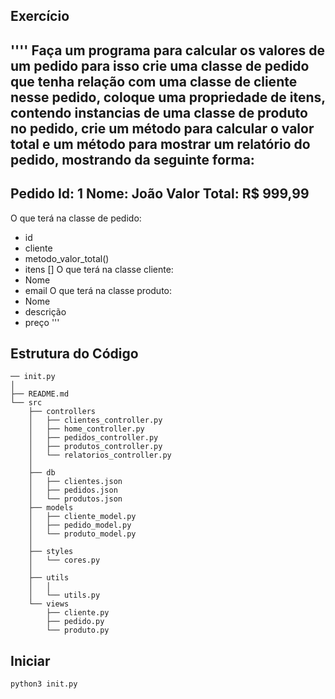 ##  Exercício

''''
Faça um programa para calcular os valores de um pedido
para isso crie uma classe de pedido que tenha relação com uma classe de cliente
nesse pedido, coloque uma propriedade de itens, contendo instancias de uma classe de produto
no pedido, crie um método para calcular o valor total 
e um método para mostrar um relatório do pedido, mostrando da seguinte forma:
----------------------------------------------------------------
Pedido Id: 1
Nome: João
Valor Total: R$ 999,99
----------------------------------------------------------------
O que terá na classe de pedido:
- id
- cliente
- metodo_valor_total()
- itens []
O que terá na classe cliente:
- Nome
- email
O que terá na classe produto:
- Nome
- descrição
- preço
'''

## Estrutura do Código

```
── init.py
│   
├── README.md
└── src
    ├── controllers
    │   ├── clientes_controller.py
    │   ├── home_controller.py
    │   ├── pedidos_controller.py
    │   ├── produtos_controller.py
    │   └── relatorios_controller.py
    │   
    ├── db
    │   ├── clientes.json
    │   ├── pedidos.json
    │   └── produtos.json
    ├── models
    │   ├── cliente_model.py
    │   ├── pedido_model.py
    │   └── produto_model.py
    │       
    ├── styles
    │   └── cores.py
    │       
    ├── utils
    │   │   
    │   └── utils.py
    └── views
        ├── cliente.py
        ├── pedido.py
        └── produto.py

```

## Iniciar
```
python3 init.py
```